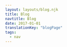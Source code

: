 ```yaml
---
layout: layouts/blog.njk
title: Blog
navtitle: Blog
date: 2017-01-01
translationKey: "blogPage"
tags:
  - nav
---
```

